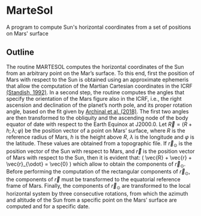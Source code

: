 # MarteSol

A program to compute Sun's horizontal coordinates from a set of positions on Mars' surface

## Outline

The routine MARTESOL computes the horizontal coordinates of the Sun from an arbitrary point on the Mar’s surface. To this end, first the position of Mars with respect to the Sun is obtained using an approximate ephemeris that allow the computation of the Martian Cartesian coordinates in the ICRF [(Standish, 1992)](https://ssd.jpl.nasa.gov/planets/approx_pos.html). In a second step, the routine computes the angles that specify the orientation of the Mars figure also in the ICRF, i.e., the right ascension and declination of the planet’s north pole, and its proper rotation angle, based on the fit given by [Archinal et al. (2018)](https://link.springer.com/article/10.1007/s10569-017-9805-5). The first two angles are then transformed to the obliquity and the ascending node of the body equator of date with respect to the Earth Equinox at J2000.0. Let $\vec{R} = \left(R+h; \lambda; \varphi \right)$ be the position vector of a point on Mars’ surface, where $R$ is the reference radius of Mars, $h$ is the height above $R$, $\lambda$ is the longitude and $\varphi$ is the latitude. These values are obtained from a topographic file. If $\vec{r}_{\odot}$ is the position vector of the Sun with respect to Mars, and $\vec{r}$ is the position vector of Mars with respect to the Sun, then it is evident that: \( \vec{R} + \vec{r} + \vec{r}_{\odot} = \vec{0} \) which allow to obtain the components of $\vec{r}_{\odot}$. Before performing the computation of the rectangular components of $\vec{r}_{\odot}$, the components of $\vec{r}$ must be transformed to the equatorial reference frame of Mars. Finally, the components of $\vec{r}_{\odot}$ are transformed to the local horizontal system by three consecutive rotations, from which the azimuth and altitude of the Sun from a specific point on the Mars’ surface are computed and for a specific date.
